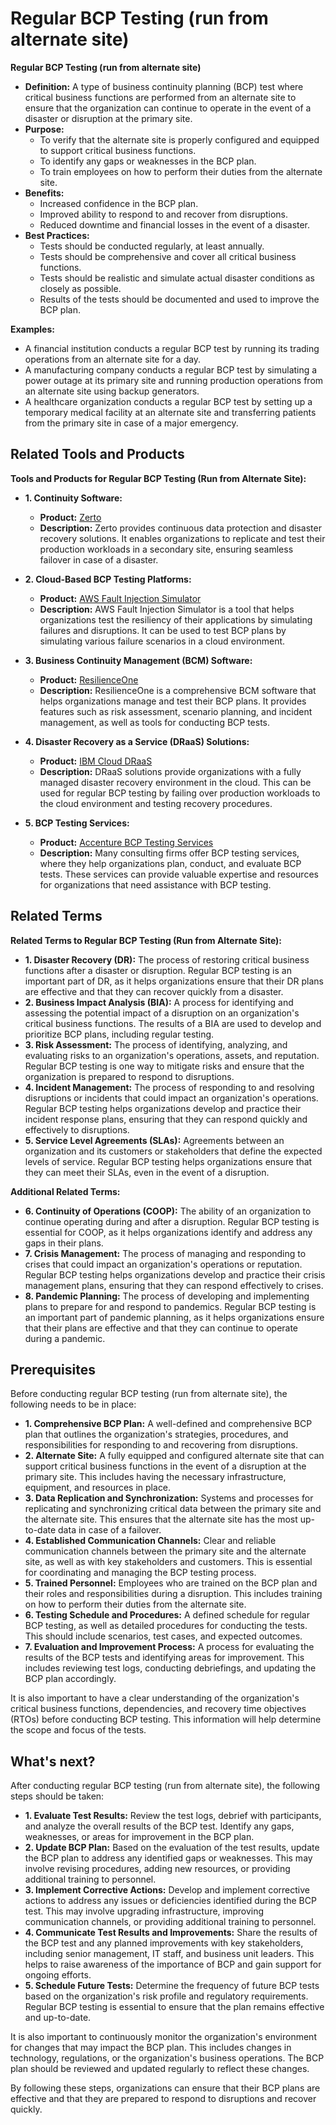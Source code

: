 # Regular BCP Testing (run from alternate site)

**Regular BCP Testing (run from alternate site)**

* **Definition:** A type of business continuity planning (BCP) test where critical business functions are performed from an alternate site to ensure that the organization can continue to operate in the event of a disaster or disruption at the primary site.
* **Purpose:**
    * To verify that the alternate site is properly configured and equipped to support critical business functions.
    * To identify any gaps or weaknesses in the BCP plan.
    * To train employees on how to perform their duties from the alternate site.
* **Benefits:**
    * Increased confidence in the BCP plan.
    * Improved ability to respond to and recover from disruptions.
    * Reduced downtime and financial losses in the event of a disaster.
* **Best Practices:**
    * Tests should be conducted regularly, at least annually.
    * Tests should be comprehensive and cover all critical business functions.
    * Tests should be realistic and simulate actual disaster conditions as closely as possible.
    * Results of the tests should be documented and used to improve the BCP plan.

**Examples:**

* A financial institution conducts a regular BCP test by running its trading operations from an alternate site for a day.
* A manufacturing company conducts a regular BCP test by simulating a power outage at its primary site and running production operations from an alternate site using backup generators.
* A healthcare organization conducts a regular BCP test by setting up a temporary medical facility at an alternate site and transferring patients from the primary site in case of a major emergency.

## Related Tools and Products

**Tools and Products for Regular BCP Testing (Run from Alternate Site):**

* **1. Continuity Software:**
    * **Product:** [Zerto](https://www.zerto.com/)
    * **Description:** Zerto provides continuous data protection and disaster recovery solutions. It enables organizations to replicate and test their production workloads in a secondary site, ensuring seamless failover in case of a disaster.

* **2. Cloud-Based BCP Testing Platforms:**
    * **Product:** [AWS Fault Injection Simulator](https://aws.amazon.com/fis/)
    * **Description:** AWS Fault Injection Simulator is a tool that helps organizations test the resiliency of their applications by simulating failures and disruptions. It can be used to test BCP plans by simulating various failure scenarios in a cloud environment.

* **3. Business Continuity Management (BCM) Software:**
    * **Product:** [ResilienceOne](https://www.resilienceone.com/)
    * **Description:** ResilienceOne is a comprehensive BCM software that helps organizations manage and test their BCP plans. It provides features such as risk assessment, scenario planning, and incident management, as well as tools for conducting BCP tests.

* **4. Disaster Recovery as a Service (DRaaS) Solutions:**
    * **Product:** [IBM Cloud DRaaS](https://www.ibm.com/cloud/disaster-recovery-as-a-service/)
    * **Description:** DRaaS solutions provide organizations with a fully managed disaster recovery environment in the cloud. This can be used for regular BCP testing by failing over production workloads to the cloud environment and testing recovery procedures.

* **5. BCP Testing Services:**
    * **Product:** [Accenture BCP Testing Services](https://www.accenture.com/us-en/services/security/business-continuity-disaster-recovery-testing)
    * **Description:** Many consulting firms offer BCP testing services, where they help organizations plan, conduct, and evaluate BCP tests. These services can provide valuable expertise and resources for organizations that need assistance with BCP testing.

## Related Terms

**Related Terms to Regular BCP Testing (Run from Alternate Site):**

* **1. Disaster Recovery (DR):** The process of restoring critical business functions after a disaster or disruption. Regular BCP testing is an important part of DR, as it helps organizations ensure that their DR plans are effective and that they can recover quickly from a disaster.
* **2. Business Impact Analysis (BIA):** A process for identifying and assessing the potential impact of a disruption on an organization's critical business functions. The results of a BIA are used to develop and prioritize BCP plans, including regular testing.
* **3. Risk Assessment:** The process of identifying, analyzing, and evaluating risks to an organization's operations, assets, and reputation. Regular BCP testing is one way to mitigate risks and ensure that the organization is prepared to respond to disruptions.
* **4. Incident Management:** The process of responding to and resolving disruptions or incidents that could impact an organization's operations. Regular BCP testing helps organizations develop and practice their incident response plans, ensuring that they can respond quickly and effectively to disruptions.
* **5. Service Level Agreements (SLAs):** Agreements between an organization and its customers or stakeholders that define the expected levels of service. Regular BCP testing helps organizations ensure that they can meet their SLAs, even in the event of a disruption.

**Additional Related Terms:**

* **6. Continuity of Operations (COOP):** The ability of an organization to continue operating during and after a disruption. Regular BCP testing is essential for COOP, as it helps organizations identify and address any gaps in their plans.
* **7. Crisis Management:** The process of managing and responding to crises that could impact an organization's operations or reputation. Regular BCP testing helps organizations develop and practice their crisis management plans, ensuring that they can respond effectively to crises.
* **8. Pandemic Planning:** The process of developing and implementing plans to prepare for and respond to pandemics. Regular BCP testing is an important part of pandemic planning, as it helps organizations ensure that their plans are effective and that they can continue to operate during a pandemic.

## Prerequisites

Before conducting regular BCP testing (run from alternate site), the following needs to be in place:

* **1. Comprehensive BCP Plan:** A well-defined and comprehensive BCP plan that outlines the organization's strategies, procedures, and responsibilities for responding to and recovering from disruptions.
* **2. Alternate Site:** A fully equipped and configured alternate site that can support critical business functions in the event of a disruption at the primary site. This includes having the necessary infrastructure, equipment, and resources in place.
* **3. Data Replication and Synchronization:** Systems and processes for replicating and synchronizing critical data between the primary site and the alternate site. This ensures that the alternate site has the most up-to-date data in case of a failover.
* **4. Established Communication Channels:** Clear and reliable communication channels between the primary site and the alternate site, as well as with key stakeholders and customers. This is essential for coordinating and managing the BCP testing process.
* **5. Trained Personnel:** Employees who are trained on the BCP plan and their roles and responsibilities during a disruption. This includes training on how to perform their duties from the alternate site.
* **6. Testing Schedule and Procedures:** A defined schedule for regular BCP testing, as well as detailed procedures for conducting the tests. This should include scenarios, test cases, and expected outcomes.
* **7. Evaluation and Improvement Process:** A process for evaluating the results of the BCP tests and identifying areas for improvement. This includes reviewing test logs, conducting debriefings, and updating the BCP plan accordingly.

It is also important to have a clear understanding of the organization's critical business functions, dependencies, and recovery time objectives (RTOs) before conducting BCP testing. This information will help determine the scope and focus of the tests.

## What's next?

After conducting regular BCP testing (run from alternate site), the following steps should be taken:

* **1. Evaluate Test Results:** Review the test logs, debrief with participants, and analyze the overall results of the BCP test. Identify any gaps, weaknesses, or areas for improvement in the BCP plan.
* **2. Update BCP Plan:** Based on the evaluation of the test results, update the BCP plan to address any identified gaps or weaknesses. This may involve revising procedures, adding new resources, or providing additional training to personnel.
* **3. Implement Corrective Actions:** Develop and implement corrective actions to address any issues or deficiencies identified during the BCP test. This may involve upgrading infrastructure, improving communication channels, or providing additional training to personnel.
* **4. Communicate Test Results and Improvements:** Share the results of the BCP test and any planned improvements with key stakeholders, including senior management, IT staff, and business unit leaders. This helps to raise awareness of the importance of BCP and gain support for ongoing efforts.
* **5. Schedule Future Tests:** Determine the frequency of future BCP tests based on the organization's risk profile and regulatory requirements. Regular BCP testing is essential to ensure that the plan remains effective and up-to-date.

It is also important to continuously monitor the organization's environment for changes that may impact the BCP plan. This includes changes in technology, regulations, or the organization's business operations. The BCP plan should be reviewed and updated regularly to reflect these changes.

By following these steps, organizations can ensure that their BCP plans are effective and that they are prepared to respond to disruptions and recover quickly.